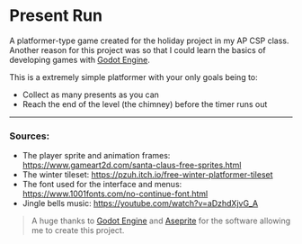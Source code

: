 # Present Run
A platformer-type game created for the holiday project in my AP CSP class. Another reason for this project was so that I could learn the basics of developing games with [Godot Engine](https://godotengine.org/).

This is a extremely simple platformer with your only goals being to:
- Collect as many presents as you can
- Reach the end of the level (the chimney) before the timer runs out
___
### Sources:
- The player sprite and animation frames: https://www.gameart2d.com/santa-claus-free-sprites.html
- The winter tileset: https://pzuh.itch.io/free-winter-platformer-tileset
- The font used for the interface and menus: https://www.1001fonts.com/no-continue-font.html
- Jingle bells music: https://youtube.com/watch?v=aDzhdXjvG_A

> A huge thanks to [Godot Engine](https://godotengine.org/) and [Aseprite](https://www.aseprite.org/) for the software allowing me to create this project.
